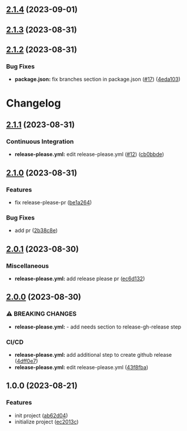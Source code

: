 ## [2.1.4](https://github.com/kangwooc/conventional_commit_test/compare/v2.1.3...v2.1.4) (2023-09-01)

## [2.1.3](https://github.com/kangwooc/conventional_commit_test/compare/v2.1.2...v2.1.3) (2023-08-31)

## [2.1.2](https://github.com/kangwooc/conventional_commit_test/compare/v2.1.1...v2.1.2) (2023-08-31)


### Bug Fixes

* **package.json:** fix branches section in package.json ([#17](https://github.com/kangwooc/conventional_commit_test/issues/17)) ([4eda103](https://github.com/kangwooc/conventional_commit_test/commit/4eda10325a0e594f44d8834f2b07472f69f5f286))

# Changelog

## [2.1.1](https://github.com/kangwooc/conventional_commit_test/compare/v2.1.0...v2.1.1) (2023-08-31)


### Continuous Integration

* **release-please.yml:** edit release-please.yml ([#12](https://github.com/kangwooc/conventional_commit_test/issues/12)) ([cb0bbde](https://github.com/kangwooc/conventional_commit_test/commit/cb0bbdee5f4cee0ae1439bf8f92ddcbbb151d399))

## [2.1.0](https://github.com/kangwooc/conventional_commit_test/compare/v2.0.1...v2.1.0) (2023-08-31)


### Features

* fix release-please-pr ([be1a264](https://github.com/kangwooc/conventional_commit_test/commit/be1a26411609205b9149f72cddb5f95a20994cc3))


### Bug Fixes

* add pr ([2b38c8e](https://github.com/kangwooc/conventional_commit_test/commit/2b38c8ef9e2e53db915fc38845a73ed1fd8c1e34))

## [2.0.1](https://github.com/kangwooc/conventional_commit_test/compare/v2.0.0...v2.0.1) (2023-08-30)


### Miscellaneous

* **release-please.yml:** add release please pr ([ec6d132](https://github.com/kangwooc/conventional_commit_test/commit/ec6d132579eb20041d9ed3d29c519a464aeb0d35))

## [2.0.0](https://github.com/kangwooc/conventional_commit_test/compare/v1.0.0...v2.0.0) (2023-08-30)


### ⚠ BREAKING CHANGES

* **release-please.yml:** - add needs section to release-gh-release step

### CI/CD

* **release-please.yml:** add additional step to create github release ([4dff0e7](https://github.com/kangwooc/conventional_commit_test/commit/4dff0e7e03871745fead198900968cd24f49a77c))
* **release-please.yml:** edit release-please.yml ([43f8fba](https://github.com/kangwooc/conventional_commit_test/commit/43f8fba024c3786994502a656e0390adccea4beb))

## 1.0.0 (2023-08-21)


### Features

* init project ([ab62d04](https://github.com/kangwooc/conventional_commit_test/commit/ab62d04c49ea48ff8dc75fdcd1ce0b1d6d59b16c))
* initialize project ([ec2013c](https://github.com/kangwooc/conventional_commit_test/commit/ec2013cd08f2616ddc52b0b514f36efd593d0079))

